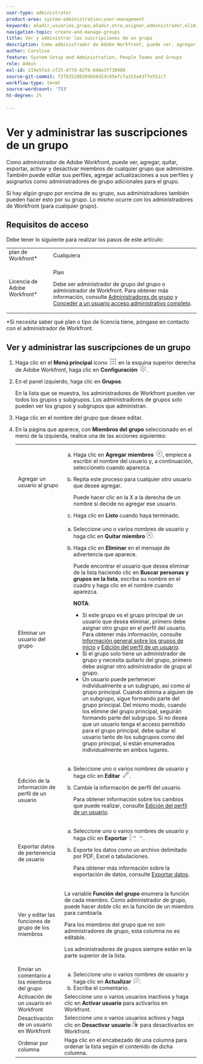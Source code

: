 ```yaml
---
user-type: administrator
product-area: system-administration;user-management
keywords: añadir,usuarios,grupo,añadir,otro,asignar,administrador,eliminar,usuario,vista,funciones,miembros,exportar,pertenencia,datos
navigation-topic: create-and-manage-groups
title: Ver y administrar las suscripciones de un grupo
description: Como administrador de Adobe Workfront, puede ver, agregar, quitar, exportar, activar y desactivar miembros de cualquier grupo que administre. También puede editar sus perfiles, agregar actualizaciones a sus perfiles y asignarlos como administradores de grupo adicionales para el grupo.
author: Caroline
feature: System Setup and Administration, People Teams and Groups
role: Admin
exl-id: 219e5fa3-cf25-477d-82f6-046e3ff30989
source-git-commit: f2f825280204b56d2dc85efc7a315a4377e551c7
workflow-type: tm+mt
source-wordcount: '753'
ht-degree: 1%

---
```


# Ver y administrar las suscripciones de un grupo

Como administrador de Adobe Workfront, puede ver, agregar, quitar, exportar, activar y desactivar miembros de cualquier grupo que administre. También puede editar sus perfiles, agregar actualizaciones a sus perfiles y asignarlos como administradores de grupo adicionales para el grupo.

Si hay algún grupo por encima de su grupo, sus administradores también pueden hacer esto por su grupo. Lo mismo ocurre con los administradores de Workfront (para cualquier grupo).

## Requisitos de acceso

Debe tener lo siguiente para realizar los pasos de este artículo:

<table style="table-layout:auto"> 
 <col> 
 <col> 
 <tbody> 
  <tr> 
   <td role="rowheader">plan de Workfront*</td> 
   <td>Cualquiera</td> 
  </tr> 
  <tr> 
   <td role="rowheader">Licencia de Adobe Workfront*</td> 
   <td> <p>Plan </p> <p>Debe ser administrador de grupo del grupo o administrador de Workfront. Para obtener más información, consulte <a href="../../../administration-and-setup/manage-groups/group-roles/group-administrators.md" class="MCXref xref">Administradores de grupo</a> y <a href="../../../administration-and-setup/add-users/configure-and-grant-access/grant-a-user-full-administrative-access.md" class="MCXref xref">Conceder a un usuario acceso administrativo completo</a>.</p> </td> 
  </tr> 
 </tbody> 
</table>

&#42;Si necesita saber qué plan o tipo de licencia tiene, póngase en contacto con el administrador de Workfront.

## Ver y administrar las suscripciones de un grupo

1. Haga clic en el **Menú principal** icono ![](assets/main-menu-icon.png) en la esquina superior derecha de Adobe Workfront, haga clic en **Configuración** ![](assets/gear-icon-settings.png).

1. En el panel izquierdo, haga clic en **Grupos**.

   En la lista que se muestra, los administradores de Workfront pueden ver todos los grupos y subgrupos. Los administradores de grupos solo pueden ver los grupos y subgrupos que administran.

1. Haga clic en el nombre del grupo que desee editar.
1. En la página que aparece, con **Miembros del grupo** seleccionado en el menú de la izquierda, realice una de las acciones siguientes:

   <table style="table-layout:auto"> 
    <col> 
    <col> 
    <tbody> 
     <tr> 
      <td role="rowheader">Agregar un usuario al grupo</td> 
      <td> 
       <ol style="list-style-type: lower-alpha;"> 
        <li value="1">Haga clic en <strong>Agregar miembros</strong> <img src="assets/add-icon-plus-in-circle.png">, empiece a escribir el nombre del usuario y, a continuación, selecciónelo cuando aparezca.</li> 
        <li value="2"> <p>Repita este proceso para cualquier otro usuario que desee agregar.</p> <p>Puede hacer clic en la X a la derecha de un nombre si decide no agregar ese usuario.</p> </li> 
        <li value="3">Haga clic en <strong>Listo</strong> cuando haya terminado.</li> 
       </ol> </td> 
     </tr> 
     <tr> 
      <td role="rowheader">Eliminar un usuario del grupo</td> 
      <td> 
       <ol style="list-style-type: lower-alpha;"> 
        <li value="1">Seleccione uno o varios nombres de usuario y haga clic en <strong>Quitar miembro</strong><img src="assets/remove-icon---x-in-circle.png">.</li> 
        <li value="2"> <p>Haga clic en <strong>Eliminar</strong> en el mensaje de advertencia que aparece.</p> <p>Puede encontrar el usuario que desea eliminar de la lista haciendo clic en <strong>Buscar personas y grupos en la lista</strong>, escriba su nombre en el cuadro y haga clic en el nombre cuando aparezca.</p> <p><b>NOTA</b>:  
          <ul> 
           <li>Si este grupo es el grupo principal de un usuario que desea eliminar, primero debe asignar otro grupo en el perfil del usuario. Para obtener más información, consulte <a href="../../../administration-and-setup/manage-groups/groups-overview/home-groups.md" class="MCXref xref">Información general sobre los grupos de inicio</a> y <a href="../../../administration-and-setup/add-users/create-and-manage-users/edit-a-users-profile.md" class="MCXref xref">Edición del perfil de un usuario</a>.</li> 
           <li>Si el grupo solo tiene un administrador de grupo y necesita quitarlo del grupo, primero debe asignar otro administrador de grupo al grupo.</li> 
           <li>Un usuario puede pertenecer individualmente a un subgrupo, así como al grupo principal. Cuando elimina a alguien de un subgrupo, sigue formando parte del grupo principal. Del mismo modo, cuando los elimine del grupo principal, seguirán formando parte del subgrupo. Si no desea que un usuario tenga el acceso permitido para el grupo principal, debe quitar el usuario tanto de los subgrupos como del grupo principal, si están enumerados individualmente en ambos lugares.</li> 
          </ul> </p> </li> 
       </ol> </td> 
     </tr> 
     <tr> 
      <td role="rowheader">Edición de la información de perfil de un usuario</td> 
      <td> 
       <ol style="list-style-type: lower-alpha;"> 
        <li value="1">Seleccione uno o varios nombres de usuario y haga clic en <strong>Editar</strong> <img src="assets/edit-icon.png">.</li> 
        <li value="2"> <p>Cambie la información de perfil del usuario.</p> <p>Para obtener información sobre los cambios que puede realizar, consulte <a href="../../../administration-and-setup/add-users/create-and-manage-users/edit-a-users-profile.md" class="MCXref xref">Edición del perfil de un usuario</a>.</p> </li> 
       </ol> </td> 
     </tr> 
     <tr> 
      <td role="rowheader">Exportar datos de pertenencia de usuario</td> 
      <td> 
       <ol style="list-style-type: lower-alpha;"> 
        <li value="1">Seleccione uno o varios nombres de usuario y haga clic en <strong>Exportar</strong> <img src="assets/export.png">.</li> 
        <li value="2"> <p>Exporte los datos como un archivo delimitado por PDF, Excel o tabulaciones.</p> <p>Para obtener más información sobre la exportación de datos, consulte <a href="../../../reports-and-dashboards/reports/creating-and-managing-reports/export-data.md" class="MCXref xref">Exportar datos</a>.</p> </li> 
       </ol> </td> 
     </tr> 
     <tr> 
      <td role="rowheader">Ver y editar las funciones de grupo de los miembros</td> 
      <td> <p>La variable <strong>Función del grupo</strong> enumera la función de cada miembro. Como administrador de grupo, puede hacer doble clic en la función de un miembro para cambiarla.</p> <p>Para los miembros del grupo que no son administradores de grupo, esta columna no es editable.</p> <p>Los administradores de grupos siempre están en la parte superior de la lista.</p> </td> 
     </tr> 
     <tr> 
      <td role="rowheader">Enviar un comentario a los miembros del grupo</td> 
      <td> 
       <ol style="list-style-type: lower-alpha;"> 
        <li value="1">Seleccione uno o varios nombres de usuario y haga clic en <strong>Actualizar</strong> <img src="assets/comment-icon.png">.</li> 
        <li value="2">Escriba el comentario.</li> 
       </ol> </td> 
     </tr> 
     <tr> 
      <td role="rowheader">Activación de un usuario en Workfront</td> 
      <td>Seleccione uno o varios usuarios inactivos y haga clic en <strong>Activar usuario</strong> para activarlos en Workfront. </td> 
     </tr> 
     <tr> 
      <td role="rowheader">Desactivación de un usuario en Workfront</td> 
      <td>Seleccione uno o varios usuarios activos y haga clic en <strong>Desactivar usuario</strong><img src="assets/deactivate-user.png"> para desactivarlos en Workfront.</td> 
     </tr> 
     <tr> 
      <td role="rowheader">Ordenar por columna</td> 
      <td>Haga clic en el encabezado de una columna para ordenar la lista según el contenido de dicha columna.</td> 
     </tr> 
    </tbody> 
   </table>

